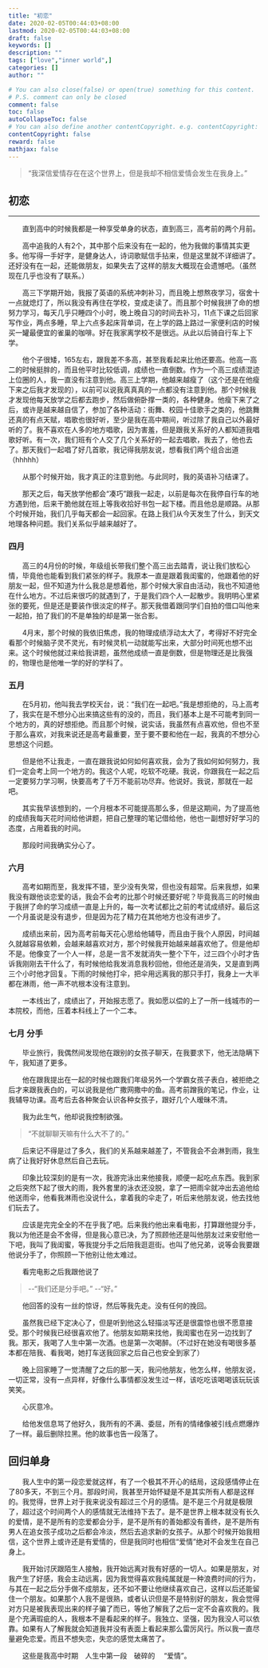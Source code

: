 ```yaml
---
title: "初恋"
date: 2020-02-05T00:44:03+08:00
lastmod: 2020-02-05T00:44:03+08:00
draft: false 
keywords: []
description: ""
tags: ["love","inner world",]
categories: []
author: ""

# You can also close(false) or open(true) something for this content.
# P.S. comment can only be closed
comment: false
toc: false
autoCollapseToc: false
# You can also define another contentCopyright. e.g. contentCopyright: "This is another copyright."
contentCopyright: false
reward: false
mathjax: false
---
```


>“我深信爱情存在在这个世界上，但是我却不相信爱情会发生在我身上。”

<!--more-->

## 初恋
---

&#8195;&#8195;直到高中的时候我都是一种享受单身的状态，直到高三，高考前的两个月前。

&#8195;&#8195;高中追我的人有2个，其中那个后来没有在一起的，他为我做的事情其实更多。他写得一手好字，是健身达人，诗词歌赋信手拈来，但是这里就不详细讲了。还好没有在一起，还能做朋友，如果失去了这样的朋友大概现在会遗憾吧。（虽然现在几乎也没有了联系。）

&#8195;&#8195;高三下学期开始，我报了英语的系统冲刺补习，而且晚上想熬夜学习，宿舍十一点就熄灯了，所以我没有再住在学校，变成走读了。而且那个时候我拼了命的想努力学习，每天几乎只睡四个小时，晚上晚自习的时间去补习，11点下课之后回家写作业，两点多睡，早上六点多起床背单词，在上学的路上路过一家便利店的时候买一罐最便宜的雀巢的咖啡。好在我家离学校不是很远。从此以后骑自行车上下学。

&#8195;&#8195;他个子很矮，165左右，跟我差不多高，甚至我看起来比他还要高。他高一高二的时候挺胖的，而且他平时比较低调，成绩也一直倒数。作为一个高三成绩混迹上位圈的人，我一直没有注意到他。高三上学期，他越来越瘦了（这个还是在他瘦下来之后我才发现的），以前可以说我真真真的一点都没有注意到他。那个时候我才发现他每天放学之后都去跑步，然后做俯卧撑一类的，各种健身。他瘦下来了之后，或许是越来越自信了，参加了各种活动：街舞、校园十佳歌手之类的，他跳舞还真的有点天赋，唱歌也很好听，至少是我在高中期间，听过除了我自己以外最好听的了。我不喜欢在人多的地方唱歌，因为害羞，但是跟我关系好的人都知道我唱歌好听。有一次，我们班有个人交了几个关系好的一起去唱歌，我去了，他也去了。那天我们一起唱了好几首歌，我记得我朋友说，想看我们两个组合出道（hhhhh）

&#8195;&#8195;从那个时候开始，我才真正的注意到他。与此同时，我的英语补习结课了。

&#8195;&#8195;那天之后，每天放学他都会“凑巧”跟我一起走，以前是每次在我停自行车的地方遇到他，后来干脆他就在班上等我收拾好书包一起下楼。而且他总是顺路。从那个时候开始，我们几乎每天都会一起回家。在路上我们从今天发生了什么，到天文地理各种问题。我们关系似乎越来越好了。


### 四月
&#8195;&#8195;高三的4月份的时候，年级组长带我们整个高三出去踏青，说让我们放松心情，毕竟他也能看到我们紧张的样子。我原本一直是跟着我闺蜜的，他跟着他的好朋友一起，但不知道为什么我总是想着他，那个时候大家自由活动，我也不知道他在什么地方。不过后来很巧的就遇到了，于是我们四个人一起散步。我明明心里紧张的要死，但是还是要装作很淡定的样子。那天我借着跟同学们自拍的借口叫他来一起拍，拍了我们的不是单独的却是第一张合影。

&#8195;&#8195;4月末，那个时候的我依旧焦虑，我的物理成绩浮动太大了，考得好不好完全看那个时候脑子灵不灵光，有时候灵机一动就能写出来，大部分时间死也想不出来。这个时候他就过来给我讲题，虽然他成绩一直是倒数，但是物理还是比我强的，物理也是他唯一学的好的学科了。

### 五月
&#8195;&#8195;在5月初，他叫我去学校天台，说：“我们在一起吧。”我是想拒绝的，马上高考了，我实在是不想分心出来搞这些有的没的，而且，我们基本上是不可能考到同一个地方的，真的好想拒绝。而且那个时候，说实话，我虽然有点喜欢他，但也不至于那么喜欢，对我来说还是高考最重要，至于要不要和他在一起，我真的不想分心思想这个问题。

&#8195;&#8195;但是他不让我走，一直在跟我说如何如何喜欢我，会为了我如何如何努力，我们一定会考上同一个地方的。我这个人呢，吃软不吃硬。我说，你跟我在一起之后一定要努力学习啊，快要高考了千万不能前功尽弃。他说好。我说，那就在一起吧。

&#8195;&#8195;其实我早该想到的，一个月根本不可能提高那么多，但是这期间，为了提高他的成绩我每天花时间给他讲题，把自己整理的笔记借给他，他也一副想好好学习的态度，占用着我的时间。

&#8195;&#8195;那段时间我确实分心了。

### 六月
&#8195;&#8195;高考如期而至，我发挥不错，至少没有失常，但也没有超常。后来我想，如果我没有跟他谈恋爱的话，我会不会考的比那个时候还要好呢？毕竟我高三的时候由于我拼了命的学习成绩一直是上升的，每一次考试都比之前的考试成绩好。最后这一个月虽说是没有退步，但是因为花了精力在其他地方也没有进步了。

&#8195;&#8195;成绩出来前，因为高考前每天花心思给他辅导，而且由于我个人原因，时间越久就越容易依赖，会越来越喜欢对方，那个时候我开始越来越喜欢他了。但是他却不是。他像变了一个人一样，总是一言不发就消失一整个下午，过三四个小时才告诉我刚刚去干什么了，有时候他给我发消息我秒回他，但他还是消失，又是直到两三个小时他才回复。下雨的时候他打伞，把伞用远离我的那只手打，我身上一大半都在淋雨，他一声不吭根本没有注意到。

&#8195;&#8195;一本线出了，成绩出了，开始报志愿了。我如愿以偿的上了一所一线城市的一本院校，而他，压着本科线上了一个二本。

### 七月 分手
&#8195;&#8195;毕业旅行，我偶然间发现他在跟别的女孩子聊天，在我要求下，他无法隐瞒下午，我知道了更多。

&#8195;&#8195;他在跟我提出在一起的时候也跟我们年级另外一个学霸女孩子表白，被拒绝之后才来跟我表白的，可以说我是他广撒网撒中的鱼。高考前蹭我的笔记，作业，让我辅导功课。高考后去各种聚会认识各种女孩子，跟好几个人暧昧不清。

&#8195;&#8195;我为此生气，他却说我控制欲强。

> “不就聊聊天嘛有什么大不了的。”

&#8195;&#8195;后来记不得是过了多久，我们的关系越来越差了，不管我会不会淋到雨，我生病了让我好好休息然后自己去玩。

&#8195;&#8195;印象比较深刻的是有一次，我游完泳出来他接我，顺便一起吃点东西。我到家之后突然下起了很大的雨，我外套里的泳衣还没脱，拿了一把雨伞就冲出去追他给他送雨伞，他看我淋雨也没说什么，拿着我的伞走了，听后来他朋友说，他去找他们玩去了。

&#8195;&#8195;应该是完完全全的不在乎我了吧。后来我约他出来看电影，打算跟他提分手，我以为他还是会不舍得，但是我心意已决，为了照顾他还是叫他朋友过来安慰他一下吧，我叫了我闺蜜，等我提分手之后陪我逛逛街。也叫了他兄弟，说等会我要跟他说分手了，你照顾一下他别让他太难过。

&#8195;&#8195;看完电影之后我跟他说了

>--“我们还是分手吧。”
 --“好。”

&#8195;&#8195;他回答的没有一丝的惊讶，然后等我先走。没有任何的挽回。

&#8195;&#8195;虽然我已经下定决心了，但是听到他这么轻描淡写还是很震惊也很不愿意接受。那个时候我已经很喜欢他了。他朋友如期来找他，我闺蜜也在另一边找到了我。那天，我喝了人生中第一次酒。也是第一次喝醉。（不过好在她没有喝很多基本都在陪我、看我喝，她打车送我回家之后自己也安全到家了）

&#8195;&#8195;晚上回家睡了一觉清醒了之后的那一天，我问他朋友，他怎么样，他朋友说，一切正常，没有一点异样，好像什么事情都没发生过一样，该吃吃该喝喝该玩玩该笑笑。

&#8195;&#8195;心灰意冷。

&#8195;&#8195;给他发信息骂了他好久，我所有的不满、委屈，所有的情绪像被引线点燃爆炸了一样。最后删除拉黑。他的故事也告一段落了。

## 回归单身
&#8195;&#8195;我人生中的第一段恋爱就这样，有了一个极其不开心的结局，这段感情停止在了80多天，不到三个月。那段时间，我甚至开始怀疑是不是其实所有人都是这样的。我觉得，世界上对于我来说没有超过三个月的感情。是不是三个月就是极限了，超过这个时间两个人的感情就无法维持下去了。是不是世界上根本就没有长久的爱情，是不是所有的恋爱都会分手，是不是所有的善始都没有善终，是不是所有男人在追女孩子成功之后都会冷淡，然后去追求新的女孩子。从那个时候开始我相信，这个世界上或许还是有爱情的，但是我同时也相信“爱情”绝对不会发生在自己身上。

&#8195;&#8195;我开始讨厌跟陌生人接触，我开始远离对我有好感的一切人。如果是朋友，对我产生了好感，我会主动远离，因为我觉得喜欢我纯属就是一种浪费时间的行为，与其在一起之后分手做不成朋友，还不如不要让他继续喜欢自己，这样以后还能留住一个朋友。如果那个人我不是很熟，或者认识但是不是特别好的朋友，我会觉得对方只是被我表现出来的样子骗了而已，等他了解我了之后一定不会喜欢我的。我是个充满瑕疵的人，我根本不是看起来的样子。我独立、坚强，因为我没人可以依靠。如果有人了解我就会知道我并没有表面上看起来那么雷厉风行。所以我一直尽量避免恋爱。而且不想失恋，失恋的感觉太痛苦了。

&#8195;&#8195;这些是我高中时期&#8195;人生中第一段&#8195;破碎的 &#8195;“爱情”。






